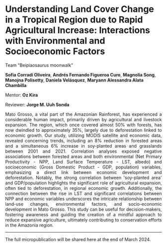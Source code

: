 # Understanding Land Cover Change in a Tropical Region due to Rapid Agricultural Increase: Interactions with Environmental and Socioeconomic Factors

Team "Beipiaosaurus moonwalk"

**Sofia Corradi Oliveira**, **Andrés Fernando Figueroa Curo**, **Magnolia Song**, **Manojna Polisetty**, **Daniela Velásquez**, **Maryann Alessandra Alata Chambilla**

Mentor: **Oz Kira**

Reviewer: **Jorge M. Uuh Sonda**

<div style="text-align: justify">
Mato Grosso, a vital part of the Amazonian Rainforest, has experienced a considerable human impact, primarily driven by agricultural and livestock expansion. The region, which once covered almost 50% with forests, has now dwindled to approximately 35%, largely due to deforestation linked to economic growth. Our study, utilizing MODIS satellite and economic data, revealed concerning trends, including an 8% reduction in forested areas and a simultaneous 6% increase in soy-planted areas and grasslands between 2001 and 2021. Correlation analyses exposed negative associations between forested areas and both environmental (Net Primary Productivity - NPP, Land Surface Temperature - LST, albedo) and socioeconomic (Gross Domestic Product - GDP, population) variables, emphasizing a direct link between economic development and deforestation. Notably, the strong correlation between 'soy-planted area' and GDP/population highlights the significant role of agricultural expansion, often tied to deforestation, in regional economic growth. Additionally, the connection between the rise in LST and significant correlations between NPP and economic variables underscores the intricate relationship between land-use changes, environmental factors, and socio-economic development in Mato Grosso. This study can be useful for decision-makers, fostering awareness and guiding the creation of a mindful approach to reduce expansive agriculture, ultimately contributing to conservation efforts in the Amazonia region.
</div>

---
The full micropublication will be shared here at the end of March 2024.
